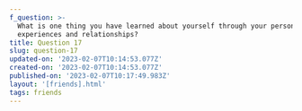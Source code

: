 ```yaml
---
f_question: >-
  What is one thing you have learned about yourself through your personal
  experiences and relationships?
title: Question 17
slug: question-17
updated-on: '2023-02-07T10:14:53.077Z'
created-on: '2023-02-07T10:14:53.077Z'
published-on: '2023-02-07T10:17:49.983Z'
layout: '[friends].html'
tags: friends
---
```



